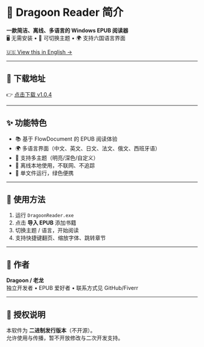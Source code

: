 # 📘 Dragoon Reader 简介

**一款简洁、离线、多语言的 Windows EPUB 阅读器**  
🖥️ 无需安装 • 🎨 可切换主题 • 🌍 支持六国语言界面

[🇺🇸 View this in English →](./README.md)

---

## 🔽 下载地址

👉 [点击下载 v1.0.4](https://github.com/anubisred253/DragoonReader/releases)

---

## ✨ 功能特色

- 📚 基于 FlowDocument 的 EPUB 阅读体验
- 🌍 多语言界面（中文、英文、日文、法文、俄文、西班牙语）
- 🎨 支持多主题（明亮/深色/自定义）
- 💾 离线本地使用，不联网、不追踪
- 🧩 单文件运行，绿色便携

---

## 📂 使用方法

1. 运行 `DragoonReader.exe`
2. 点击 **导入 EPUB** 添加书籍
3. 切换主题 / 语言，开始阅读
4. 支持快捷键翻页、缩放字体、跳转章节

---

## 👤 作者

**Dragoon / 老龙**  
独立开发者 • EPUB 爱好者 • 联系方式见 GitHub/Fiverr

---

## 📃 授权说明

本软件为 **二进制发行版本**（不开源）。  
允许使用与传播，暂不开放修改与二次开发支持。
